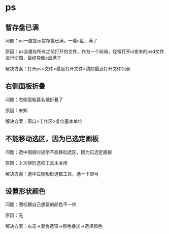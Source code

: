 # ps



## 暂存盘已满

问题：ps一直提示暂存盘已满，一看c盘，满了

原因：ps会缓存所有之前打开的文件，作为一个前端，经常打开ui发来的psd文件进行切图，最终导致c盘满了

解决方案：打开ps>文件>最近打开文件>清除最近打开文件列表

## 右侧面板折叠

问题：右侧面板莫名地折叠了

原因：未知

解决方案：窗口>工作区>复位基本单位

## 不能移动选区，因为已选定画板

问题：选中图层时提示不能移动选区，因为已选定画板

原因：上次矩形选框工具未关闭

解决方案：选中左侧矩形选框工具，选一下即可

## 设置形状颜色

问题：图标跟自己想要的颜色不一样

原因：无

解决方案：右击->混合选项->颜色叠加->选择颜色

